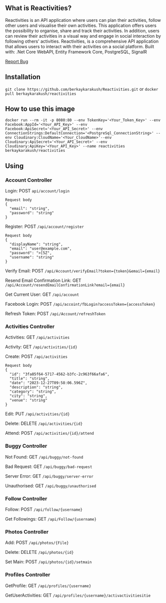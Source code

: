 ## What is Reactivities? 
Reactivities is an API application where users can plan their activities, follow other users and visualise their own activities. This application offers users the possibility to organise, share and track their activities. In addition, users can review their activities in a visual way and engage in social interaction by following others' activities. Reactivities, is a comprehensive API application that allows users to interact with their activities on a social platform.
Built with: .Net Core WebAPI, Entity Framework Core, PostgreSQL, SignalR

[Report Bug]("https://github.com/berkaykarakush/Reactivities/issues/new")

## Installation
`git clone https://github.com/berkaykarakush/Reactivities.git` or `docker pull berkaykarakush/reactivities`

## How to use this image
`docker run --rm -it -p 8080:80 --env TokenKey='<Your_Token_Key>' --env Facebook:AppId='<Your_API_Key>' --env Facebook:ApiSecret='<Your_API_Secret>' --env ConnectionStrings:DefaultConnection='<PostgreSql_ConnectionString>' --env Cloudinary:CloudName='<Your_CloudName>'--env Cloudinary:ApiSecret='<Your_API_Secret>' --env Cloudinary:ApiKey='<Your_API_Key>' --name reactivities berkaykarakush/reactivities`

## Using
### Account Controller
Login: POST `api/account/login`
```
Request body
{
  "email": "string",
  "password": "string"
}
```
Register: POST `/api/account/register`
```
Request body
{
  "displayName": "string",
  "email": "user@example.com",
  "password": ">[5Z",
  "username": "string"
}
```
Verify Email: POST `/api/Account/verifyEmail?token={token}&email={email}`

Resend Email Confirmation Link: GET `/api/Account/resendEmailConfirmationLink?email={email}`

Get Current User: GET `/api/account`

Facebook Login: POST `/api/accoint/fbLogin?accessToken={accessToken}`

Refresh Token: POST `/api/Account/refreshToken`

### Activities Controller
Activities: GET `/api/activities`

Activity: GET `/api/activities/{id}`

Create: POST `/api/activities`
```
Request body
{
  "id": "3fa85f64-5717-4562-b3fc-2c963f66afa6",
  "title": "string",
  "date": "2023-12-27T09:58:06.596Z",
  "description": "string",
  "category": "string",
  "city": "string",
  "venue": "string"
}
```

Edit: PUT `/api/activities/{id}`

Delete: DELETE `/api/activities/{id}`

Attend: POST `/api/activities/{id}/attend`

### Buggy Controller
Not Found: GET `/api/buggy/not-found`

Bad Request: GET `/api/buggy/bad-request`

Server Error: GET `/api/buggy/server-error`

Unauthorised: GET `/api/buggy/unauthorised`

### Follow Controller
Follow: POST `/api/follow/{username}`

Get Followings: GET `/api/Follow/{username}`

### Photos Controller
Add: POST `/api/photos/{File}`

Delete: DELETE `/api/photos/{id}`

Set Main: POST `/api/photos/{id}/setmain`

### Profiles Controller 
GetProfile: GET `/api/profiles/{username}`

GetUserActivities: GET `/api/profiles/{username}/activactivitiesitie`